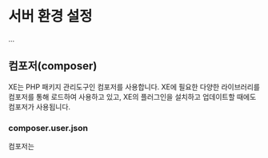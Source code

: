# 서버 환경 설정

...



## 컴포저(composer)

XE는 PHP 패키지 관리도구인 컴포저를 사용합니다. XE에 필요한 다양한 라이브러리를 컴포저를 통해 로드하여 사용하고 있고, XE의 플러그인을 설치하고 업데이트할 때에도 컴포저가 사용됩니다.

### composer.user.json

컴포저는 